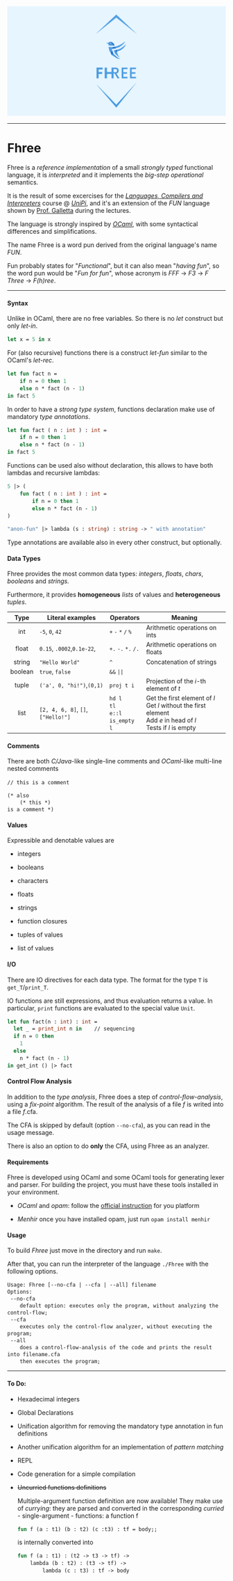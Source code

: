 ![](https://github.com/marcoantoniocorallo/Fhree/blob/main/cover_1.png)

---
# Fhree
Fhree is a *reference implementation* of a small *strongly typed* functional language, it is *interpreted* and it implements the *big-step operational* semantics.

It is the result of some excercises for the [*Languages, Compilers and Interpreters*](https://github.com/lillo/compiler-course-unipi) course @ [*UniPi*](https://di.unipi.it/), and it's an extension of the *FUN* language shown by [Prof. Galletta](https://github.com/lillo) during the lectures.

The language is strongly inspired by [*OCaml*](https://ocaml.org/), with some syntactical differences and simplifications.

The name Fhree is a word pun derived from the original language's name *FUN*.

Fun probably states for "*Functional*", but it can also mean "*having fun*", so the word pun would be "*Fun for fun*", whose acronym is *FFF* $\rightarrow$ *F3* $\rightarrow$ *F Three* $\rightarrow$ *F(h)ree*.

---

#### Syntax

Unlike in OCaml, there are no free variables. So there is no *let* construct but only *let-in*.

```ocaml
let x = 5 in x
```

For (also recursive) functions there is a construct *let-fun* similar to the OCaml's *let-rec*.

```ocaml
let fun fact n = 
    if n = 0 then 1
    else n * fact (n - 1)
in fact 5
```

In order to have a *strong type system*, functions declaration make use of mandatory *type annotations*.

```ocaml
let fun fact ( n : int ) : int = 
    if n = 0 then 1
    else n * fact (n - 1)
in fact 5
```

Functions can be used also without declaration, this allows to have both lambdas and recursive lambdas:

```ocaml
5 |> (
    fun fact ( n : int ) : int = 
        if n = 0 then 1
        else n * fact (n - 1)
)
```

```ocaml
"anon-fun" |> lambda (s : string) : string -> " with annotation"
```

Type annotations are available also in every other construct, but optionally.

#### Data Types

Fhree provides the most common data types: *integers*, *floats*, *chars*, *booleans* and *strings.* 

Furthermore, it provides **homogeneous** *lists* of values and **heterogeneous** *tuples*.

| Type    | Literal examples                   | Operators                   | Meaning                                                                                       |
|:-------:| ---------------------------------- | --------------------------- | --------------------------------------------------------------------------------------------- |
| int     | `-5`, `0`, `42`                    | `+` `-` `*` `/` `%`         | Arithmetic operations on ints                                                                 |
| float   | `0.15`, `.0002`,`0.1e-22`,         | `+.` `-.` `*.` `/.`         | Arithmetic operations on floats                                                               |
| string  | `"Hello World"`                    | `^`                         | Concatenation of strings                                                                      |
| boolean | `true`, `false`                    | `&&` `\|\|`                 |                                                                                               |
| tuple   | `('a', 0, "hi!")`,`(0,1)`          | `proj t i`                  | Projection of the *i*-th element of *t*                                                       |
| list    | `[2, 4, 6, 8]`, `[]`, `["Hello!"]` | `hd l` <br/>`tl`<br/>`e::l`<br/>`is_empty l` | Get the first element of *l*<br/>Get *l* without the first element<br/>Add *e* in head of *l*<br/>Tests if *l* is empty |

#### Comments

There are both *C/Java*-like single-line comments and *OCaml*-like multi-line nested comments

`// this is a comment`

```
(* also
    (* this *) 
is a comment *)
```

#### Values

Expressible and denotable values are 

- integers

- booleans

- characters

- floats

- strings

- function closures

- tuples of values

- list of values

#### I/O
There are IO directives for each data type. The format for the type `T` is `get_T`/`print_T`.

IO functions are still expressions, and thus evaluation returns a value. In particular, `print` functions are evaluated to the special value `Unit`.

```ocaml
let fun fact(n : int) : int = 
  let _ = print_int n in    // sequencing
  if n = 0 then 
    1
  else
    n * fact (n - 1)
in get_int () |> fact
```

#### Control Flow Analysis

In addition to the *type analysis*, Fhree does a step of *control-flow-analysis*, using a *fix-point* algorithm. The result of the analysis of a file *f* is writed into a file *f*.cfa.

The CFA is skipped by default (option `--no-cfa`), as you can read in the usage message. 

There is also an option to do **only** the CFA, using Fhree as an analyzer.

#### Requirements

Fhree is developed using OCaml and some OCaml tools for generating lexer and parser. For building the project, you must have these tools installed in your environment.

- *OCaml* and *opam*: follow the [official instruction](https://ocaml.org/docs/up-and-running#installation-for-unix) for you platform

- *Menhir* once you have installed opam, just run `opam install menhir`

#### Usage

To build *Fhree* just move in the directory and run `make`.

After that, you can run the interpreter of the language `./Fhree` with the following options.

```
Usage: Fhree [--no-cfa | --cfa | --all] filename
Options:
 --no-cfa
    default option: executes only the program, without analyzing the control-flow;
 --cfa
    executes only the control-flow analyzer, without executing the program;
 --all
    does a control-flow-analysis of the code and prints the result into filename.cfa
    then executes the program;
```

---

#### To Do:

- Hexadecimal integers

- Global Declarations

- Unification algorithm for removing the mandatory type annotation in fun definitions

- Another unification algorithm for an implementation of *pattern matching*

- REPL

- Code generation for a simple compilation

- ~~Uncurried functions definitions~~ 

  Multiple-argument function definition are now available!
  They make use of *currying*: they are parsed and converted in the corresponding *curried* - single-argument - functions: a function f 
  
  ```ocaml
  fun f (a : t1) (b : t2) (c :t3) : tf = body;;
  ```
  
  is internally converted into
  
  ```ocaml
  fun f (a : t1) : (t2 -> t3 -> tf) -> 
      lambda (b : t2) : (t3 -> tf) -> 
          lambda (c : t3) : tf -> body
  ```
